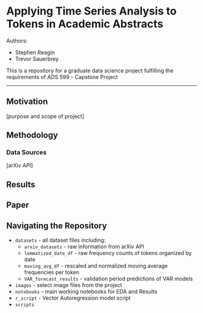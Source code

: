 # Applying Time Series Analysis to Tokens in Academic Abstracts

Authors:

* Stephen Reagin
* Trevor Sauerbrey

This is a repository for a graduate data science project fulfilling the requirements of ADS 599 - Capstone Project

---

## Motivation

[purpose and scope of project]

## Methodology

### Data Sources
[arXiv API]

## Results


## Paper

## Navigating the Repository

* `datasets` - all dataset files including:
  * `arxiv_datasets` - raw information from arXiv API
  * `lemmatized_date_df` - raw frequency counts of tokens organized by date
  * `moving_avg_df` - rescaled and normalized moving average frequencies per token
  * `VAR_forecast_results` - validation period predictions of VAR models
* `images` - select image files from the project
* `notebooks` - main working notebooks for EDA and Results
* `r_script` - Vector Autoregression model script
* `scripts`


